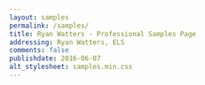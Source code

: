 ```yaml
---
layout: samples
permalink: /samples/
title: Ryan Watters - Professional Samples Page
addressing: Ryan Watters, ELS
comments: false
publishdate: 2016-06-07
alt_stylesheet: samples.min.css
---
```


